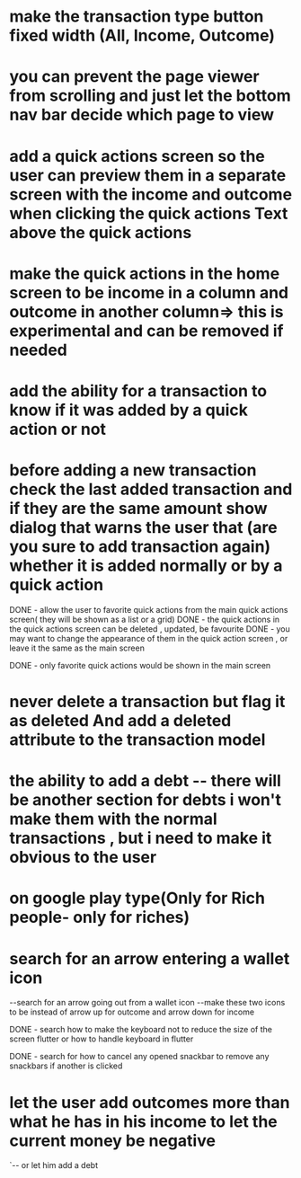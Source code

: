 # make the transaction type button fixed width (All, Income, Outcome)
# you can prevent the page viewer from scrolling and just let the bottom nav bar decide which page to view

# add a quick actions screen so the user can preview them in a separate screen with the income and outcome when clicking the quick actions Text above the quick actions

# make the quick actions in the home screen to be income in a column and outcome in another column=> this is experimental and can be removed if needed

# add the ability for a transaction to know if it was added by a quick action or not
 

# before adding a new transaction check the last added transaction and if they are the same amount show dialog that warns the user that (are you sure to add transaction again) whether it is added normally or by a quick action

DONE -  allow the user to favorite quick actions from the main quick actions screen( they will be shown as a list or a grid)
DONE - the quick actions in the quick actions screen can be deleted , updated, be favourite
DONE - you may want to change the appearance of them in the quick action screen , or leave it the same as the main screen

DONE - only favorite quick actions would be shown in the main screen

# never delete a transaction but flag it as deleted And add a deleted attribute to the transaction model

# the ability to add a debt -- there will be another section for debts i won't make them with the normal transactions , but i need to make it obvious to the user

# on google play type(Only for Rich people- only for riches)

# search for an arrow entering a wallet icon
--search for an arrow going out from a wallet icon
--make these two icons to be instead of arrow up for outcome and arrow down for income

DONE - search how to make the keyboard not to reduce the size of the screen flutter or how to handle keyboard in flutter

DONE - search for how to cancel any opened snackbar to remove any snackbars if another is clicked

# let the user add outcomes more than what he has in his income to let the current money be negative
`-- or let him add a debt
